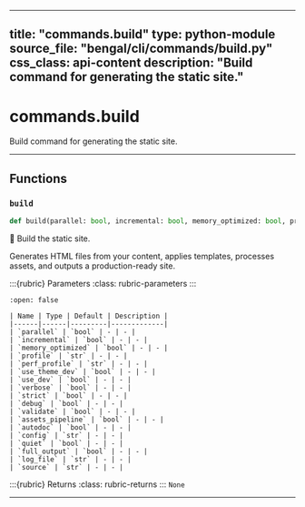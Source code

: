 
---
title: "commands.build"
type: python-module
source_file: "bengal/cli/commands/build.py"
css_class: api-content
description: "Build command for generating the static site."
---

# commands.build

Build command for generating the static site.

---


## Functions

### `build`
```python
def build(parallel: bool, incremental: bool, memory_optimized: bool, profile: str, perf_profile: str, use_theme_dev: bool, use_dev: bool, verbose: bool, strict: bool, debug: bool, validate: bool, assets_pipeline: bool, autodoc: bool, config: str, quiet: bool, full_output: bool, log_file: str, source: str) -> None
```

🔨 Build the static site.

Generates HTML files from your content, applies templates,
processes assets, and outputs a production-ready site.



:::{rubric} Parameters
:class: rubric-parameters
:::
````{dropdown} 18 parameters (click to expand)
:open: false

| Name | Type | Default | Description |
|------|------|---------|-------------|
| `parallel` | `bool` | - | - |
| `incremental` | `bool` | - | - |
| `memory_optimized` | `bool` | - | - |
| `profile` | `str` | - | - |
| `perf_profile` | `str` | - | - |
| `use_theme_dev` | `bool` | - | - |
| `use_dev` | `bool` | - | - |
| `verbose` | `bool` | - | - |
| `strict` | `bool` | - | - |
| `debug` | `bool` | - | - |
| `validate` | `bool` | - | - |
| `assets_pipeline` | `bool` | - | - |
| `autodoc` | `bool` | - | - |
| `config` | `str` | - | - |
| `quiet` | `bool` | - | - |
| `full_output` | `bool` | - | - |
| `log_file` | `str` | - | - |
| `source` | `str` | - | - |

````

:::{rubric} Returns
:class: rubric-returns
:::
`None`




---
